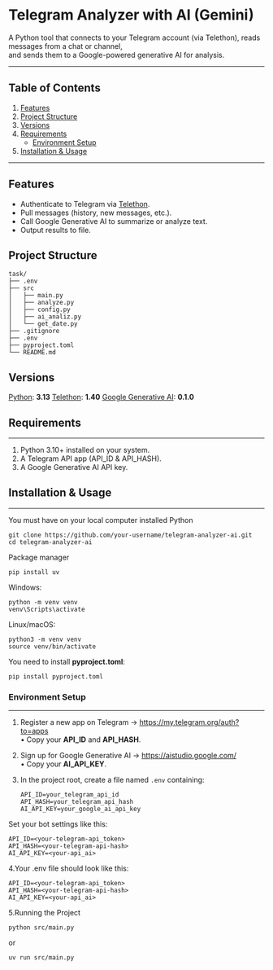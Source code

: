 # Telegram Analyzer with AI (Gemini)

A Python tool that connects to your Telegram account (via Telethon), reads messages from a chat or channel,  
and sends them to a Google-powered generative AI for analysis.

---


## Table of Contents

1. [Features](#features)  
2. [Project Structure](#project-structure)  
3. [Versions](#versions)  
4. [Requirements](#requirements)  
   - [Environment Setup](#environment-setup)  
5. [Installation & Usage](#installation--usage)  

---

## Features

- Authenticate to Telegram via [Telethon](https://docs.telethon.dev/).  
- Pull messages (history, new messages, etc.).  
- Call Google Generative AI to summarize or analyze text.  
- Output results to file.

## Project Structure
```text
task/
├── .env
├── src
│   ├── main.py   
│   ├── analyze.py   
│   ├── config.py  
│   ├── ai_analiz.py
│   └── get_date.py         
├── .gitignore                 
├── .env              
├── pyproject.toml            
└── README.md
```

## Versions

[Python](https://www.python.org): **3.13**
[Telethon](https://docs.telethon.dev/en/stable/#): **1.40**
[Google Generative AI](): **0.1.0**

## Requirements

---

1. Python 3.10+ installed on your system.  
2. A Telegram API app (API_ID & API_HASH).  
3. A Google Generative AI API key.  

## Installation & Usage
---

You must have on your local computer installed Python

```text
git clone https://github.com/your-username/telegram-analyzer-ai.git
cd telegram-analyzer-ai
```

Package manager
```text
pip install uv
```

Windows:
```text
python -m venv venv
venv\Scripts\activate
```

Linux/macOS:
```text
python3 -m venv venv
source venv/bin/activate
```

You need to install **pyproject.toml**:
```text
pip install pyproject.toml
```

### Environment Setup

---

1. Register a new app on Telegram → https://my.telegram.org/auth?to=apps  
   • Copy your **API_ID** and **API_HASH**.  
2. Sign up for Google Generative AI → https://aistudio.google.com/  
   • Copy your **AI_API_KEY**.  
3. In the project root, create a file named `.env` containing:

   ```dotenv
   API_ID=your_telegram_api_id
   API_HASH=your_telegram_api_hash
   AI_API_KEY=your_google_ai_api_key

Set your bot settings like this:
```text 
API_ID=<your-telegram-api_token>
API_HASH=<your-telegram-api-hash>
AI_API_KEY=<your-api_ai>
```

4.Your .env file should look like this:
```text 
API_ID=<your-telegram-api_token>
API_HASH=<your-telegram-api-hash>
AI_API_KEY=<your-api_ai>
```

5.Running the Project

```text 
python src/main.py
```
or
```text 
uv run src/main.py
```
